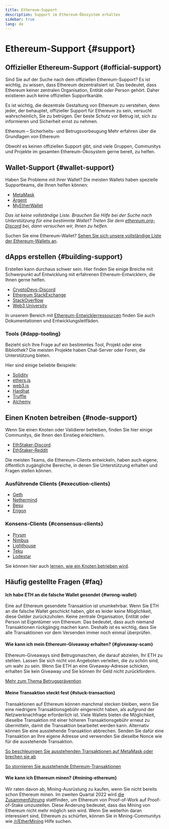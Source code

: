 ```yaml
---
title: Ethereum-Support
description: Support im Ethereum-Ökosystem erhalten
sidebar: true
lang: de
---
```


# Ethereum-Support {#support}

## Offizieller Ethereum-Support {#official-support}

Sind Sie auf der Suche nach dem offiziellen Ethereum-Support? Es ist wichtig, zu wissen, dass Ethereum dezentralisiert ist. Das bedeutet, dass Ethereum keiner zentralen Organisation, Entität oder Person gehört. Daher existieren auch keine offiziellen Supportkanäle.

Es ist wichtig, die dezentrale Gestaltung von Ethereum zu verstehen, denn jeder, der behauptet, offizieller Support für Ethereum zu sein, versucht wahrscheinlich, Sie zu betrügen. Der beste Schutz vor Betrug ist, sich zu informieren und Sicherheit ernst zu nehmen.

<DocLink to="/security/">
  Ethereum – Sicherheits- und Betrugsvorbeugung
</DocLink>

<DocLink to="/learn/">
  Mehr erfahren über die Grundlagen von Ethereum
</DocLink>

Obwohl es keinen offiziellen Support gibt, sind viele Gruppen, Communitys und Projekte im gesamten Ethereum-Ökosystem gerne bereit, zu helfen.

## Wallet-Support {#wallet-support}

Haben Sie Probleme mit Ihrer Wallet? Die meisten Wallets haben spezielle Supportteams, die Ihnen helfen können:

- [MetaMask](https://metamask.zendesk.com/hc/)
- [Argent](https://support.argent.xyz/hc/)
- [MyEtherWallet](https://help.myetherwallet.com/)

_Das ist keine vollständige Liste. Brauchen Sie Hilfe bei der Suche nach Unterstützung für eine bestimmte Wallet? Treten Sie dem [ethereum.org-Discord](https://discord.gg/rZz26QWfCg) bei, dann versuchen wir, Ihnen zu helfen._

Suchen Sie eine Ethereum-Wallet? [Sehen Sie sich unsere vollständige Liste der Ethereum-Wallets an](/wallets/find-wallet/).

## dApps erstellen {#building-support}

Erstellen kann durchaus schwer sein. Hier finden Sie einige Breiche mit Schwerpunkt auf Entwicklung mit erfahrenen Ethereum-Entwicklern, die Ihnen gerne helfen.

- [CryptoDevs-Discord](https://discord.gg/Z9TA39m8Yu)
- [Ethereum StackExchange](https://ethereum.stackexchange.com/)
- [StackOverflow](https://stackoverflow.com/questions/tagged/web3)
- [Web3 University](https://www.web3.university/)

In unserem Bereich mit [Ethereum-Entwicklerressourcen](/developers/) finden Sie auch Dokumentationen und Entwicklungsleitfäden.

### Tools {#dapp-tooling}

Bezieht sich Ihre Frage auf ein bestimmtes Tool, Projekt oder eine Bibliothek? Die meisten Projekte haben Chat-Server oder Foren, die Unterstützung bieten.

Hier sind einige beliebte Beispiele:

- [Solidity](https://gitter.im/ethereum/solidity/)
- [ethers.js](https://discord.gg/6jyGVDK6Jx)
- [web3.js](https://discord.gg/GsABYQu4sC)
- [Hardhat](https://discord.gg/xtrMGhmbfZ)
- [Truffle](https://discord.gg/8uKcsccEYE)
- [Alchemy](http://alchemy.com/discord)

## Einen Knoten betreiben {#node-support}

Wenn Sie einen Knoten oder Validierer betreiben, finden Sie hier einige Communitys, die Ihnen den Einstieg erleichtern.

- [EthStaker-Discord](https://discord.io/ethstaker)
- [EthStaker-Reddit](https://www.reddit.com/r/ethstaker)

Die meisten Teams, die Ethereum-Clients entwickeln, haben auch eigene, öffentlich zugängliche Bereiche, in denen Sie Unterstützung erhalten und Fragen stellen können.

### Ausführende Clients {#execution-clients}

- [Geth](https://discord.gg/FqDzupGyYf)
- [Nethermind](https://discord.gg/YJx3pm8z5C)
- [Besu](https://discord.gg/p8djYngzKN)
- [Erigon](https://github.com/ledgerwatch/erigon/issues)

### Konsens-Clients {#consensus-clients}

- [Prysm](https://discord.gg/prysmaticlabs)
- [Nimbus](https://discord.gg/nSmEH3qgFv)
- [Lighthouse](https://discord.gg/cyAszAh)
- [Teku](https://discord.gg/7hPv2T6)
- [Lodestar](https://discord.gg/aMxzVcr)

Sie können hier auch [lernen, wie ein Knoten betrieben wird](/developers/docs/nodes-and-clients/run-a-node/).

## Häufig gestellte Fragen {#faq}

#### Ich habe ETH an die falsche Wallet gesendet {#wrong-wallet}

Eine auf Ethereum gesendete Transaktion ist unumkehrbar. Wenn Sie ETH an die falsche Wallet geschickt haben, gibt es leider keine Möglichkeit, diese Gelder zurückzuholen. Keine zentrale Organisation, Entität oder Person ist Eigentümer von Ethereum. Das bedeutet, dass auch niemand Transaktionen rückgängig machen kann. Deshalb ist es wichtig, dass Sie alle Transaktionen vor dem Versenden immer noch einmal überprüfen.

#### Wie kann ich mein Ethereum-Giveaway erhalten? {#giveaway-scam}

Ethereum-Giveaways sind Betrugsmaschen, die darauf abzielen, Ihr ETH zu stehlen. Lassen Sie sich nicht von Angeboten verleiten, die zu schön sind, um wahr zu sein. Wenn Sie ETH an eine Giveaway-Adresse schicken, erhalten Sie kein Giveaway und Sie können Ihr Geld nicht zurückfordern.

[Mehr zum Thema Betrugsprävention](/security/#common-scams)

#### Meine Transaktion steckt fest {#stuck-transaction}

Transaktionen auf Ethereum können manchmal stecken bleiben, wenn Sie eine niedrigere Transaktionsgebühr eingereicht haben, als aufgrund der Netzwerknachfrage erforderlich ist. Viele Wallets bieten die Möglichkeit, dieselbe Transaktion mit einer höheren Transaktionsgebühr erneut zu übermitteln, damit die Transaktion bearbeitet werden kann. Alternativ können Sie eine ausstehende Transaktion abbrechen. Senden Sie dafür eine Transaktion an Ihre eigene Adresse und verwenden Sie dieselbe Nonce wie für die ausstehende Transaktion.

[So beschleunigen Sie ausstehenden Transaktionen auf MetaMask oder brechen sie ab](https://metamask.zendesk.com/hc/en-us/articles/360015489251-How-to-speed-up-or-cancel-a-pending-transaction)

[So stornieren Sie ausstehende Ethereum-Transaktionen](https://info.etherscan.com/how-to-cancel-ethereum-pending-transactions/)

#### Wie kann ich Ethereum minen? {#mining-ethereum}

Wir raten davon ab, Mining-Ausrüstung zu kaufen, wenn Sie nicht bereits schon Ethereum minen. Im zweiten Quartal 2022 wird [die Zusammenführung](/upgrades/merge/) stattfinden, um Ethereum von Proof-of-Work auf Proof-of-Stake umzustellen. Diese Änderung bedeutet, dass das Mining von Ethereum nicht mehr möglich sein wird. Wenn Sie weiterhin daran interessiert sind, Ethereum zu schürfen, können Sie in Mining-Communitys wie [/r/EtherMining](https://www.reddit.com/r/EtherMining/) Hilfe suchen.
